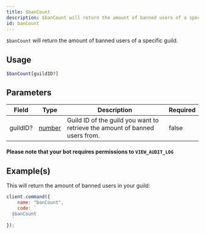 ```yaml
---
title: $banCount
description: $banCount will return the amount of banned users of a specific guild.
id: banCount
---
```


`$banCount` will return the amount of banned users of a specific guild.

## Usage

```php
$banCount[guildID?]
```

## Parameters

| Field    | Type                                                                                              | Description                                                                 | Required |
| -------- | ------------------------------------------------------------------------------------------------- | --------------------------------------------------------------------------- | -------- |
| guildID? | [number](https://developer.mozilla.org/en-US/docs/Web/JavaScript/Reference/Global_Objects/Number) | Guild ID of the guild you want to retrieve the amount of banned users from. | false    |

#### Please note that your bot requires permissions to `VIEW_AUDIT_LOG`

## Example(s)

This will return the amount of banned users in your guild:

```javascript
client.command({
    name: "banCount",
    code: `
  $banCount
  `
});
```
